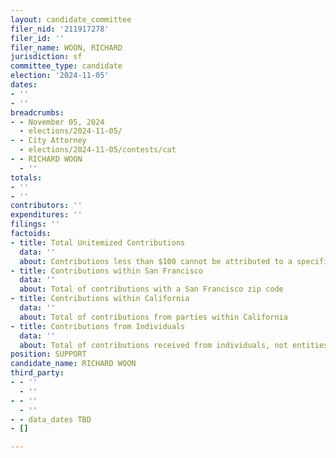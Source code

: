 ```yaml
---
layout: candidate_committee
filer_nid: '211917278'
filer_id: ''
filer_name: WOON, RICHARD
jurisdiction: sf
committee_type: candidate
election: '2024-11-05'
dates:
- ''
- ''
breadcrumbs:
- - November 05, 2024
  - elections/2024-11-05/
- - City Attorney
  - elections/2024-11-05/contests/cat
- - RICHARD WOON
  - ''
totals:
- ''
- ''
contributors: ''
expenditures: ''
filings: ''
factoids:
- title: Total Unitemized Contributions
  data: ''
  about: Contributions less than $100 cannot be attributed to a specific individual
- title: Contributions within San Francisco
  data: ''
  about: Total of contributions with a San Francisco zip code
- title: Contributions within California
  data: ''
  about: Total of contributions from parties within California
- title: Contributions from Individuals
  data: ''
  about: Total of contributions received from individuals, not entities
position: SUPPORT
candidate_name: RICHARD WOON
third_party:
- - ''
  - ''
- - ''
  - ''
- - data_dates TBD
- []

---
```


